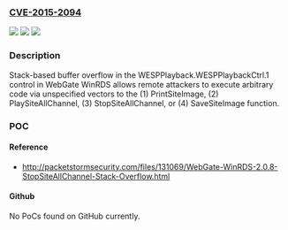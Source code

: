 ### [CVE-2015-2094](https://cve.mitre.org/cgi-bin/cvename.cgi?name=CVE-2015-2094)
![](https://img.shields.io/static/v1?label=Product&message=n%2Fa&color=blue)
![](https://img.shields.io/static/v1?label=Version&message=n%2Fa&color=blue)
![](https://img.shields.io/static/v1?label=Vulnerability&message=n%2Fa&color=brighgreen)

### Description

Stack-based buffer overflow in the WESPPlayback.WESPPlaybackCtrl.1 control in WebGate WinRDS allows remote attackers to execute arbitrary code via unspecified vectors to the (1) PrintSiteImage, (2) PlaySiteAllChannel, (3) StopSiteAllChannel, or (4) SaveSiteImage function.

### POC

#### Reference
- http://packetstormsecurity.com/files/131069/WebGate-WinRDS-2.0.8-StopSiteAllChannel-Stack-Overflow.html

#### Github
No PoCs found on GitHub currently.

